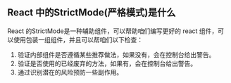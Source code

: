 ## React 中的StrictMode(严格模式)是什么

React 的StrictMode是一种辅助组件，可以帮助咱们编写更好的 react 组件，可以使用<StrictMode />包装一组组件，并且可以帮咱们以下检查：

1. 验证内部组件是否遵循某些推荐做法，如果没有，会在控制台给出警告。
2. 验证是否使用的已经废弃的方法，如果有，会在控制台给出警告。
3. 通过识别潜在的风险预防一些副作用。